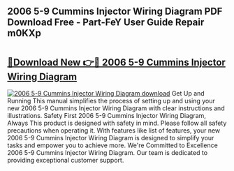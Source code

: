 ## 2006 5-9 Cummins Injector Wiring Diagram PDF Download Free - Part-FeY User Guide Repair m0KXp

# <h2><a href="http://dfuncyg.blite.top/?on=2006+5-9+Cummins+Injector+Wiring+Diagram">🔗Download New 👉🔴 2006 5-9 Cummins Injector Wiring Diagram</a></h2>

[![2006 5-9 Cummins Injector Wiring Diagram download](https://i.imgur.com/lujVjoI.png)](http://dfuncyg.blite.top/?on=2006+5-9+Cummins+Injector+Wiring+Diagram)
Get Up and Running This manual simplifies the process of setting up and using your new 2006 5-9 Cummins Injector Wiring Diagram with clear instructions and illustrations. Safety First 2006 5-9 Cummins Injector Wiring Diagram, Always This product is designed with safety in mind. Please follow all safety precautions when operating it. With features like list of features, your new 2006 5-9 Cummins Injector Wiring Diagram is designed to simplify your tasks and empower you to achieve more. We're Committed to Excellence 2006 5-9 Cummins Injector Wiring Diagram. Our team is dedicated to providing exceptional customer support.
